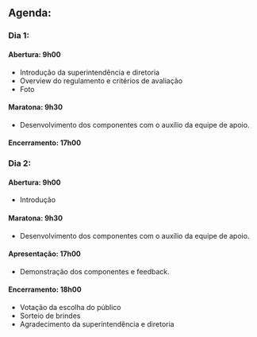 ## Agenda: 

### Dia 1: 

#### Abertura: 9h00  
- Introdução da superintendência e diretoria  
- Overview do regulamento e critérios de avaliação   
- Foto

#### Maratona: 9h30  
- Desenvolvimento dos componentes com o auxílio da equipe de apoio.  

#### Encerramento: 17h00  

### Dia 2: 

#### Abertura: 9h00  
- Introdução 

#### Maratona: 9h30 
- Desenvolvimento dos componentes com o auxílio da equipe de apoio.  

#### Apresentação: 17h00  
- Demonstração dos componentes e feedback. 

#### Encerramento: 18h00  
- Votação da escolha do público
- Sorteio de brindes
- Agradecimento da superintendência e diretoria
 